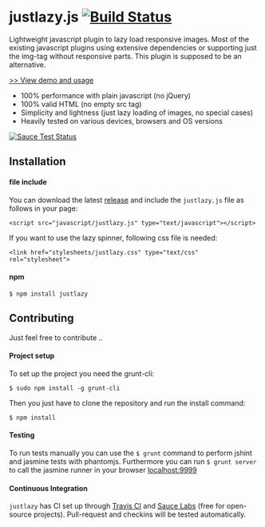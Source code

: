 # justlazy.js [![Build Status](https://travis-ci.org/fhopeman/justlazy.svg?branch=master)](https://travis-ci.org/fhopeman/justlazy) 
Lightweight javascript plugin to lazy load responsive images. Most of the existing javascript plugins using extensive dependencies or
supporting just the img-tag without responsive parts. This plugin is supposed to be an alternative.

[>> View demo and usage](http://fhopeman.github.io/justlazy/)

- 100% performance with plain javascript (no jQuery)
- 100% valid HTML (no empty src tag)
- Simplicity and lightness (just lazy loading of images, no special cases)
- Heavily tested on various devices, browsers and OS versions

<a href="https://saucelabs.com/u/fhopeman">
  <img src="https://saucelabs.com/browser-matrix/fhopeman.svg" alt="Sauce Test Status"/>
</a> 

## Installation

#### file include
You can download the latest [release](https://github.com/fhopeman/justlazy/releases) and include
the `justlazy.js` file as follows in your page:
```
<script src="javascript/justlazy.js" type="text/javascript"></script>
```

If you want to use the lazy spinner, following css file is needed:
```
<link href="stylesheets/justlazy.css" type="text/css" rel="stylesheet">
```

#### npm
```
$ npm install justlazy
```
## Contributing
Just feel free to contribute ..

#### Project setup
To set up the project you need the grunt-cli:
```
$ sudo npm install -g grunt-cli
```

Then you just have to clone the repository and run the install command:
```
$ npm install
```

#### Testing
To run tests manually you can use the `$ grunt` command to perform jshint and jasmine tests with phantomjs.
Furthermore you can run `$ grunt server` to call the jasmine runner in your browser [localhost:9999](http://localhost:9999)

#### Continuous Integration
`justlazy` has CI set up through [Travis CI](https://travis-ci.org) and [Sauce Labs](https://saucelabs.com) (free for open-source projects).
Pull-request and checkins will be tested automatically.

